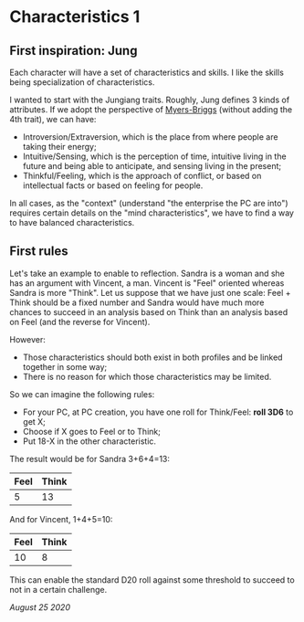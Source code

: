 # Characteristics 1

## First inspiration: Jung

Each character will have a set of characteristics and skills. I like the skills being specialization of characteristics.

I wanted to start with the Jungiang traits. Roughly, Jung defines 3 kinds of attributes. If we adopt the perspective of [Myers-Briggs](https://en.wikipedia.org/wiki/Myers–Briggs_Type_Indicator) (without adding the 4th trait), we can have:

* Introversion/Extraversion, which is the place from where people are taking their energy;
* Intuitive/Sensing, which is the perception of time, intuitive living in the future and being able to anticipate, and sensing living in the present;
* Thinkful/Feeling, which is the approach of conflict, or based on intellectual facts or based on feeling for people.

In all cases, as the "context" (understand "the enterprise the PC are into") requires certain details on the "mind characteristics", we have to find a way to have balanced characteristics.

## First rules

Let's take an example to enable to reflection. Sandra is a woman and she has an argument with Vincent, a man. Vincent is "Feel" oriented whereas Sandra is more "Think". Let us suppose that we have just one scale: Feel + Think should be a fixed number and Sandra would have much more chances to succeed in an analysis based on Think than an analysis based on Feel (and the reverse for Vincent).

However:

* Those characteristics should both exist in both profiles and be linked together in some way;
* There is no reason for which those characteristics may be limited.

So we can imagine the following rules:

* For your PC, at PC creation, you have one roll for Think/Feel: **roll 3D6** to get X;
* Choose if X goes to Feel or to Think;
* Put 18-X in the other characteristic.

The result would be for Sandra 3+6+4=13:

Feel | Think 
--- | ---
| 5 | 13 |

And for Vincent, 1+4+5=10:

Feel | Think
--- | ---
10 | 8

This can enable the standard D20 roll against some threshold to succeed to not in a certain challenge.

_August 25 2020_

